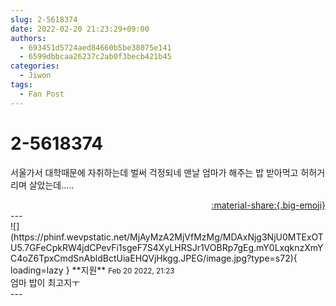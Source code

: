 ```yaml
---
slug: 2-5618374
date: 2022-02-20 21:23:29+09:00
authors:
  - 693451d5724aed84660b5be38075e141
  - 6599dbbcaa26237c2ab0f3becb421b45
categories:
  - Jiwon
tags:
  - Fan Post
---
```


# 2-5618374

<div class="post-container" markdown="1">
<div class="content-container md-sidebar__scrollwrap" markdown="1">

서울가서 대학때문에 자취하는데 벌써 걱정되네 맨날 엄마가 해주는 밥 받아먹고 허허거리며 살았는데.....

</div>
</div>

<div style="text-align: right;" markdown="1">
<a href="https://weverse.io/fromis9/fanpost/2-5618374" style="text-align: right;">:material-share:{.big-emoji}</a>
</div>
---

<div class="comments-container md-sidebar__scrollwrap" markdown="1">
<div class="comment" markdown="1">
<div class='id-container' markdown="1">
![](https://phinf.wevpstatic.net/MjAyMzA2MjVfMzMg/MDAxNjg3NjU0MTExOTU5.7GFeCpkRW4jdCPevFi1sgeF7S4XyLHRSJr1VOBRp7gEg.mY0LxqknzXmYC4oZ6TpxCmdSnAbldBctUiaEHQVjHkgg.JPEG/image.jpg?type=s72){ loading=lazy }
**<span class="artist">지원</span>** <small>Feb 20 2022, 21:23</small><br>
</div>
<div class='comment-body' markdown="1">
엄마 밥이 최고지ㅜ
</div>
</div>
</div>
---
